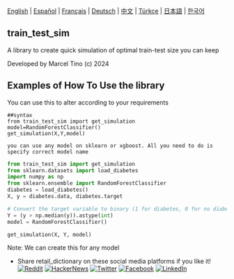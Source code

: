 [English](README.md) | [Español](./docs/README.es.md) | [Français](./docs/README.fr.md) | [Deutsch](./docs/README.de.md) | [中文](./docs/README.zh.md) | [Türkçe](./docs/README.tr.md) | [日本語](./docs/README.ja.md) | [한국어](./docs/README.ko.md)

## train_test_sim

A library to create quick simulation of optimal train-test size you can keep

Developed by Marcel Tino (c) 2024

## Examples of How To Use the library 

You can use this to alter according to your requirements


```
##syntax
from train_test_sim import get_simulation
model=RandomForestClassifier()
get_simulation(X,Y,model)

you can use any model on sklearn or xgboost. All you need to do is specify correct model name
```


```python
from train_test_sim import get_simulation
from sklearn.datasets import load_diabetes
import numpy as np
from sklearn.ensemble import RandomForestClassifier
diabetes = load_diabetes()
X, y = diabetes.data, diabetes.target

# Convert the target variable to binary (1 for diabetes, 0 for no diabetes)
Y = (y > np.median(y)).astype(int)
model = RandomForestClassifier()

get_simulation(X, Y, model)

```

Note: We can create this for any model


+ Share retail_dictionary on these social media platforms if you like it!
[![Reddit](https://img.shields.io/badge/share%20on-reddit-red?style=flat-square&logo=reddit)](https://reddit.com/submit?url=https://github.com/Kanaries/pygwalker&title=Say%20Hello%20to%20pygwalker%3A%20Combining%20Jupyter%20Notebook%20with%20a%20Tableau-like%20UI)
[![HackerNews](https://img.shields.io/badge/share%20on-hacker%20news-orange?style=flat-square&logo=ycombinator)](https://news.ycombinator.com/submitlink?u=https://github.com/Kanaries/pygwalker)
[![Twitter](https://img.shields.io/badge/share%20on-twitter-03A9F4?style=flat-square&logo=twitter)](https://twitter.com/share?url=https://github.com/Kanaries/pygwalker&text=Say%20Hello%20to%20pygwalker%3A%20Combining%20Jupyter%20Notebook%20with%20a%20Tableau-alternative%20UI)
[![Facebook](https://img.shields.io/badge/share%20on-facebook-1976D2?style=flat-square&logo=facebook)](https://www.facebook.com/sharer/sharer.php?u=https://github.com/Kanaries/pygwalker)
[![LinkedIn](https://img.shields.io/badge/share%20on-linkedin-3949AB?style=flat-square&logo=linkedin)](https://www.linkedin.com/shareArticle?url=https://github.com/Kanaries/pygwalker&&title=Say%20Hello%20to%20pygwalker%3A%20Combining%20Jupyter%20Notebook%20with%20a%20Tableau-alternative%20UI)
